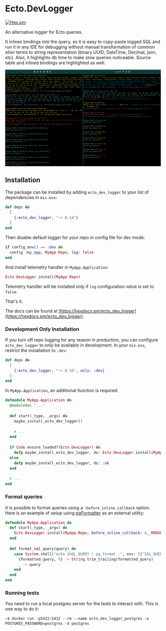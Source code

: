 # Ecto.DevLogger

[![Hex.pm](https://img.shields.io/hexpm/v/ecto_dev_logger.svg)](https://hex.pm/packages/ecto_dev_logger)

An alternative logger for Ecto queries.

It inlines bindings into the query, so it is easy to copy-paste logged SQL and run it in any IDE for debugging without
manual transformation of common elixir terms to string representation (binary UUID, DateTime, Decimal, json, etc).
Also, it highlights db time to make slow queries noticeable. Source table and inlined bindings are highlighted as well.

![before and after](./assets/screenshot.png)


## Installation

The package can be installed by adding `ecto_dev_logger` to your list of dependencies in `mix.exs`:

```elixir
def deps do
  [
    {:ecto_dev_logger, "~> 0.14"}
  ]
end
```

Then disable default logger for your repo in config file for dev mode:
```elixir
if config_env() == :dev do
  config :my_app, MyApp.Repo, log: false
end
```
And install telemetry handler in `MyApp.Application`:
```elixir
Ecto.DevLogger.install(MyApp.Repo)
```
Telemetry handler will be installed *only* if `log` configuration value is set to `false`.

That's it.

The docs can be found at [https://hexdocs.pm/ecto_dev_logger](https://hexdocs.pm/ecto_dev_logger).

### Development Only Installation

If you turn off repo logging for any reason in production, you can configure `ecto_dev_logger` to *only* be available
in development. In your `mix.exs`, restrict the installation to `:dev`:

```elixir
def deps do
  [
    {:ecto_dev_logger, "~> 0.10", only: :dev}
  ]
end
```

In `MyApp.Application`, an additional function is required:

```elixir
defmodule MyApp.Application do
  @moduledoc "..."

  def start(_type, _args) do
    maybe_install_ecto_dev_logger()

    # ...
  end

  if Code.ensure_loaded?(Ecto.DevLogger) do
    defp maybe_install_ecto_dev_logger, do: Ecto.DevLogger.install(MyApp.Repo)
  else
    defp maybe_install_ecto_dev_logger, do: :ok
  end

  # ...
end
```

### Format queries

It is possible to format queries using a `:before_inline_callback` option.
Here is an example of setup using [pgFormatter](https://github.com/darold/pgFormatter) as an external utility:
```elixir
defmodule MyApp.Application do
  def start(_type, _args) do
    Ecto.DevLogger.install(MyApp.Repo, before_inline_callback: &__MODULE__.format_sql_query/1)
  end

  def format_sql_query(query) do
    case System.shell("echo $SQL_QUERY | pg_format -", env: [{"SQL_QUERY", query}], stderr_to_stdout: true) do
      {formatted_query, 0} -> String.trim_trailing(formatted_query)
      _ -> query
    end
  end
end
```

### Running tests

You need to run a local postgres server for the tests to interact with. This is one way to do it: 

```console
~$ docker run -p5432:5432 --rm --name ecto_dev_logger_postgres -e POSTGRES_PASSWORD=postgres -d postgres
```
